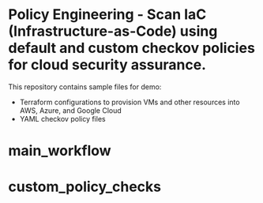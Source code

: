 # Policy Engineering - Scan IaC (Infrastructure-as-Code) using default and custom checkov policies for cloud security assurance.
This repository contains sample files for demo:
 - Terraform configurations to provision VMs and other resources into AWS, Azure, and Google Cloud
 - YAML checkov policy files  
 
# main_workflow

# custom_policy_checks
